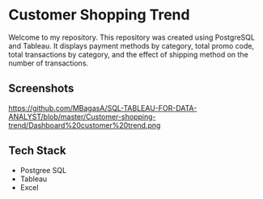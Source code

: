 # Customer Shopping Trend

Welcome to my repository. This repository was created using PostgreSQL and Tableau. It displays payment methods by category, total promo code, total transactions by category, and the effect of shipping method on the number of transactions.

## Screenshots

https://github.com/MBagasA/SQL-TABLEAU-FOR-DATA-ANALYST/blob/master/Customer-shopping-trend/Dashboard%20customer%20trend.png

## Tech Stack
* Postgree SQL
* Tableau
* Excel
